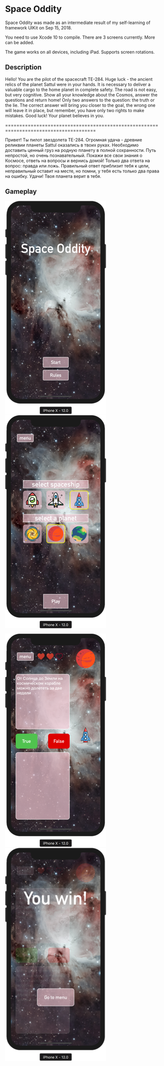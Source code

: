 # Space Oddity 

Space Oddity was made as an intermediate result of my self-learning of framework UIKit on Sep 15, 2018.

You need to use Xcode 10 to compile.  There are 3 screens currently.  More can be added.

The game works on all devices, including iPad. Supports screen rotations.

## Description

  Hello! You are the pilot of the spacecraft TE-284. Huge luck - the ancient relics of the planet Sattul
were in your hands. It is necessary to deliver a valuable cargo to the home planet in complete safety.
The road is not easy, but very cognitive. Show all your knowledge about the Cosmos, answer the questions 
and return home! Only two answers to the question: the truth or the lie. The correct answer will 
bring you closer to the goal, the wrong one will leave it in place, but remember, you have only two rights 
to make mistakes. Good luck! Your planet believes in you.

======================================================================================

  Привет! Ты пилот звездолета ТЕ-284. Огромная удача - древние реликвии планеты Sattul оказались в твоих руках.
Необходимо доставить ценный груз на родную планету в полной сохранности. Путь непростой, но очень познавательный. 
Покажи все свои знания о Космосе, ответь на вопросы и вернись домой! Только два ответа на вопрос: правда или 
ложь. Правильный ответ приблизит тебя к цели, неправильный оставит на месте, но помни, у тебя есть только два 
права на ошибку. Удачи! Твоя планета верит в тебя.

## Gameplay

![Settings](https://github.com/ParkhomenkoAlexey/Space_Oddity/blob/master/menu.png)
![Settings](https://github.com/ParkhomenkoAlexey/Space_Oddity/blob/master/second.png)

![Settings](https://github.com/ParkhomenkoAlexey/Space_Oddity/blob/master/third.png)
![Settings](https://github.com/ParkhomenkoAlexey/Space_Oddity/blob/master/end.png)
 
